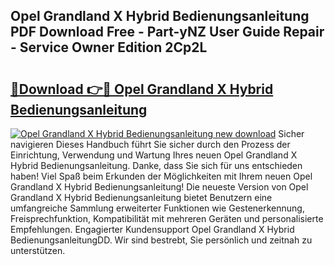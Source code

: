 ## Opel Grandland X Hybrid Bedienungsanleitung PDF Download Free - Part-yNZ User Guide Repair - Service Owner Edition 2Cp2L

# <h2><a href="http://df0cd56.blite.top/?on=Opel+Grandland+X+Hybrid+Bedienungsanleitung">🔗Download 👉🔴 Opel Grandland X Hybrid Bedienungsanleitung</a></h2>

[![Opel Grandland X Hybrid Bedienungsanleitung new download](https://i.imgur.com/lujVjoI.png)](http://df0cd56.blite.top/?on=Opel+Grandland+X+Hybrid+Bedienungsanleitung)
Sicher navigieren Dieses Handbuch führt Sie sicher durch den Prozess der Einrichtung, Verwendung und Wartung Ihres neuen Opel Grandland X Hybrid Bedienungsanleitung. Danke, dass Sie sich für uns entschieden haben! Viel Spaß beim Erkunden der Möglichkeiten mit Ihrem neuen Opel Grandland X Hybrid Bedienungsanleitung! Die neueste Version von Opel Grandland X Hybrid Bedienungsanleitung bietet Benutzern eine umfangreiche Sammlung erweiterter Funktionen wie Gestenerkennung, Freisprechfunktion, Kompatibilität mit mehreren Geräten und personalisierte Empfehlungen. Engagierter Kundensupport Opel Grandland X Hybrid BedienungsanleitungDD. Wir sind bestrebt, Sie persönlich und zeitnah zu unterstützen.
